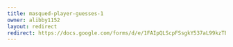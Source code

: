 ```yaml
---
title: masqued-player-guesses-1
owner: alibby1152
layout: redirect
redirect: https://docs.google.com/forms/d/e/1FAIpQLScpFSsgkY537aL99kzTEXAtDv07BKaOpS5d3upBBgQzNmqy3Q/viewform?usp=dialog
---
```

